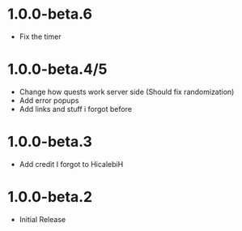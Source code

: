 # 1.0.0-beta.6
- Fix the timer
# 1.0.0-beta.4/5
- Change how quests work server side (Should fix randomization)
- Add error popups
- Add links and stuff i forgot before
# 1.0.0-beta.3
- Add credit I forgot to HicalebiH
# 1.0.0-beta.2
- Initial Release